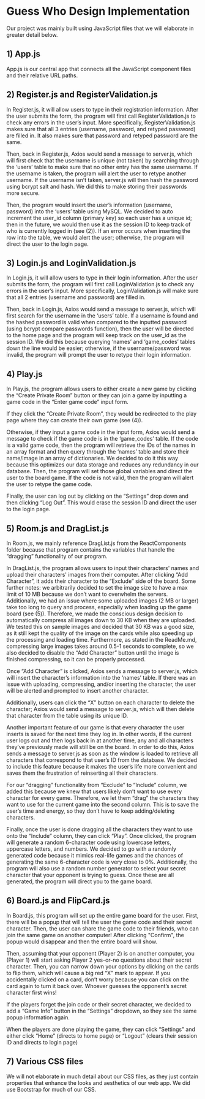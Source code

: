 # Guess Who Design Implementation

Our project was mainly built using JavaScript files that we will elaborate in greater detail below. 

## 1) App.js
App.js is our central app that connects all the JavaScript component files and their relative URL paths.

## 2) Register.js and RegisterValidation.js
In Register.js, it will allow users to type in their registration information. After the user submits the form, the program will first call RegisterValidation.js to check any errors in the user’s input. More specifically, RegisterValidation.js makes sure that all 3 entries (username, password, and retyped password) are filled in. It also makes sure that password and retyped password are the same. 

Then, back in Register.js, Axios would send a message to server.js, which will first check that the username is unique (not taken) by searching through the ‘users’ table to make sure that no other entry has the same username. If the username is taken, the program will alert the user to retype another username. If the username isn’t taken, server.js will then hash the password using bcrypt salt and hash. We did this to make storing their passwords more secure. 

Then, the program would insert the user’s information (username, password) into the ‘users’ table using MySQL. We decided to auto increment the user_id column (primary key) so each user has a unique id; then in the future, we would then use it as the session ID to keep track of who is currently logged in (see (2)). If an error occurs when inserting the row into the table, we would alert the user; otherwise, the program will direct the user to the login page.

## 3) Login.js and LoginValidation.js
In Login.js, it will allow users to type in their login information. After the user submits the form, the program will first call LoginValidation.js to check any errors in the user’s input. More specifically, LoginValidation.js will make sure that all 2 entries (username and password) are filled in. 

Then, back in Login.js, Axios would send a message to server.js, which will first search for the username in the ‘users’ table. If a username is found and the hashed password is valid when compared to the inputted password (using bcrypt compare passwords function), then the user will be directed to the home page and the program will keep track on the user_id as the session ID. We did this because querying ‘names’ and ‘game_codes’ tables down the line would be easier; otherwise, if the username/password was invalid, the program will prompt the user to retype their login information. 

## 4) Play.js
In Play.js, the program allows users to either create a new game by clicking the “Create Private Room” button or they can join a game by inputting a game code in the “Enter game code” input form. 

If they click the “Create Private Room”, they would be redirected to the play page where they can create their own game (see (4)). 

Otherwise, if they input a game code in the input form, Axios would send a message to check if the game code is in the ‘game_codes’ table. If the code is a valid game code, then the program will retrieve the IDs of the names in an array format and then query through the ‘names’ table and store their name/image in an array of dictionaries. We decided to do it this way because this optimizes our data storage and reduces any redundancy in our database. Then, the program will set those global variables and direct the user to the board game. If the code is not valid, then the program will alert the user to retype the game code. 

Finally, the user can log out by clicking on the “Settings” drop down and then clicking “Log Out”. This would erase the session ID and direct the user to the login page.

## 5) Room.js and DragList.js
In Room.js, we mainly reference DragList.js from the ReactComponents folder because that program contains the variables that handle the “dragging” functionality of our program. 

In DragList.js, the program allows users to input their characters' names and upload their characters' images from their computer. After clicking “Add Character”, it adds their character to the “Exclude” side of the board. Some further notes: we arbitrarily decided to set the image size to have a max limit of 10 MB because we don’t want to overwhelm the servers. Additionally, we had an issue where some uploaded images (2 MB or larger) take too long to query and process, especially when loading up the game board (see (5)). Therefore, we made the conscious design decision to automatically compress all images down to 30 KB when they are uploaded. We tested this on sample images and decided that 30 KB was a good size, as it still kept the quality of the image on the cards while also speeding up the processing and loading time. Furthermore, as stated in the ReadMe.md, compressing large images takes around 0.5-1 seconds to complete, so we also decided to disable the “Add Character” button until the image is finished compressing, so it can be properly processed. 

Once “Add Character” is clicked, Axios sends a message to server.js, which will insert the character’s information into the ‘names’ table. If there was an issue with uploading, compressing, and/or inserting the character, the user will be alerted and prompted to insert another character. 

Additionally, users can click the “X” button on each character to delete the character; Axios would send a message to server.js, which will then delete that character from the table using its unique ID. 

Another important feature of our game is that every character the user inserts is saved for the next time they log in. In other words, if the current user logs out and then logs back in at another time, any and all characters they’ve previously made will still be on the board. In order to do this, Axios sends a message to server.js as soon as the window is loaded to retrieve all characters that correspond to that user’s ID from the database. We decided to include this feature because it makes the user’s life more convenient and saves them the frustration of reinserting all their characters. 

For our “dragging” functionality from “Exclude” to “Include” column, we added this because we knew that users likely don’t want to use every character for every game. Therefore, we let them “drag” the characters they want to use for the current game into the second column. This is to save the user’s time and energy, so they don’t have to keep adding/deleting characters.

Finally, once the user is done dragging all the characters they want to use onto the “Include” column, they can click “Play”. Once clicked, the program will generate a random 6-character code using lowercase letters, uppercase letters, and numbers. We decided to go with a randomly generated code because it mimics real-life games and the chances of generating the same 6-character code is very close to 0%. Additionally, the program will also use a random number generator to select your secret character that your opponent is trying to guess. Once these are all generated, the program will direct you to the game board.

## 6) Board.js and FlipCard.js
In Board.js, this program will set up the entire game board for the user. First, there will be a popup that will tell the user the game code and their secret character. Then, the user can share the game code to their friends, who can join the same game on another computer! After clicking "Confirm", the popup would disappear and then the entire board will show. 

Then, assuming that your opponent (Player 2) is on another computer, you (Player 1) will start asking Player 2 yes-or-no questions about their secret character. Then, you can narrow down your options by clicking on the cards to flip them, which will cause a big red “X” mark to appear. If you accidentally clicked on a card, don’t worry because you can click on the card again to turn it back over. Whoever guesses the opponent’s secret character first wins! 

If the players forget the join code or their secret character, we decided to add a “Game Info” button in the “Settings” dropdown, so they see the same popup information again. 

When the players are done playing the game, they can click “Settings” and either click “Home” (directs to home page) or “Logout” (clears their session ID and directs to login page)

## 7) Various CSS files
We will not elaborate in much detail about our CSS files, as they just contain properties that enhance the looks and aesthetics of our web app. We did use Bootstrap for much of our CSS.